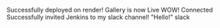 Successfully deployed on render!
Gallery is now Live
WOW! Connected Successfully invited Jenkins to my slack channel!
"Hello!"
slack